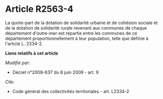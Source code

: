 # Article R2563-4

La quote-part de la dotation de solidarité urbaine et de cohésion sociale et de la dotation de solidarité rurale revenant aux
communes de chaque département d'outre-mer est répartie entre les communes de ce département proportionnellement à leur
population, telle que définie à l'article L. 2334-2.

**Liens relatifs à cet article**

_Modifié par_:

  - Décret n°2009-637 du 8 juin 2009 - art. 9

_Cite_:

  - Code général des collectivités territoriales - art. L2334-2
